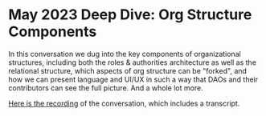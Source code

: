 # May 2023 Deep Dive: Org Structure Components

In this conversation we dug into the key components of organizational structures, including both the roles & authorities architecture as well as the relational structure, which aspects of org structure can be "forked", and how we can present language and UI/UX in such a way that DAOs and their contributors can see the full picture. And a whole lot more.

[Here is the recording](https://around.co/playback/fbd1a3b8-65f6-4a12-8a8e-0b9f1c11ab00?sharedKey=c3c4cdde-5fdd-45ff-980b-06fb275f8814) of the conversation, which includes a transcript.